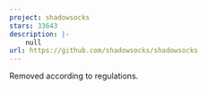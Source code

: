 ```yaml
---
project: shadowsocks
stars: 33643
description: |-
    null
url: https://github.com/shadowsocks/shadowsocks
---
```


Removed according to regulations.

